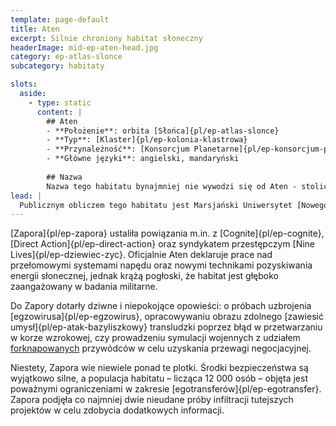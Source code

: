 ```yaml
---
template: page-default
title: Aten
excerpt: Silnie chroniony habitat słoneczny
headerImage: mid-ep-aten-head.jpg
category: ep-atlas-slonce
subcategory: habitaty

slots:
  aside:
    - type: static
      content: |
        ## Aten
        - **Położenie**: orbita [Słońca]{pl/ep-atlas-slonce}
        - **Typ**: [Klaster]{pl/ep-kolonia-klastrowa}
        - **Przynależność**: [Konsorcjum Planetarne]{pl/ep-konsorcjum-planetarne}
        - **Główne języki**: angielski, mandaryński
        
        ## Nazwa 
        Nazwa tego habitatu bynajmniej nie wywodzi się od Aten - stolicy Grecji a od [Atena/Atona](https://pl.wikipedia.org/wiki/Aton) - egipskiego bóstwa słonecznego.
lead: |
  Publicznym obliczem tego habitatu jest Marsjański Uniwersytet [Nowego Szanghaju](#), lecz w rzeczywistości jego główne finansowanie pochodzi od mrocznej koalicji [hiperkorpów]{pl/ep-hiperkorporacja} i innych wpływowych interesariuszy.
---
```

[Zapora]{pl/ep-zapora} ustaliła powiązania m.in. z [Cognite]{pl/ep-cognite}, [Direct Action]{pl/ep-direct-action} oraz syndykatem przestępczym [Nine Lives]{pl/ep-dziewiec-zyc}. Oficjalnie Aten deklaruje prace nad przełomowymi systemami napędu oraz nowymi technikami pozyskiwania energii słonecznej, jednak krążą pogłoski, że habitat jest głęboko zaangażowany w badania militarne.

Do Zapory dotarły dziwne i niepokojące opowieści: o próbach uzbrojenia [egzowirusa]{pl/ep-egzowirus}, opracowywaniu obrazu zdolnego [zawiesić umysł]{pl/ep-atak-bazyliszkowy} transludzki poprzez błąd w przetwarzaniu w korze wzrokowej, czy prowadzeniu symulacji wojennych z udziałem [forknapowanych](# "porwanie kopii umysłu (forka), często w celu wymuszenia informacji, przeprowadzenia symulacji negocjacyjnych lub manipulacji behawioralnej") przywódców w celu uzyskania przewagi negocjacyjnej.

Niestety, Zapora wie niewiele ponad te plotki. Środki bezpieczeństwa są wyjątkowo silne, a populacja habitatu – licząca 12 000 osób – objęta jest poważnymi ograniczeniami w zakresie [egotransferów]{pl/ep-egotransfer}. Zapora podjęła co najmniej dwie nieudane próby infiltracji tutejszych projektów w celu zdobycia dodatkowych informacji.
